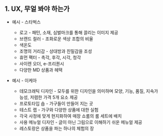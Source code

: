 ## 1. UX, 무얼 봐야 하는가
* 예시 - 스타벅스
  * 로고 - 패턴, 소재, 심벌마크를 통해 끌리는 이미지 제공
  * 브랜드 컬러 - 조화로운 색상 조합의 비율
  * 색온도
  * 조명의 거리감 - 상대방과 친밀감을 조성
  * 휴먼 팩터 - 촉각, 후각, 시각, 청각
  * 사이렌 오더, e-프리퀀시
  * 다양한 MD 상품과 헤택

* 예시 - 이케아
  * 데모크래틱 디자인 - 모두를 위한 디자인을 의미하며 모양, 기능, 품질, 지속가능성, 저렴한 가격 5개 요소 제공
  * 프로토타입 숍 - 가구들이 만들어 지는 곳
  * 테스트 랩 - 가구와 다양한 상품에 대한 실험
  * 각국 사정에 맞게 현지화하여 매장 쇼룸의 룸 세트에 배치
  * 사용 메뉴얼 디자인 - 글이 아닌 그림으로 이해하기 쉬운 메뉴얼 제공
  * 레스토랑은 상품을 파는 하나의 체험의 장
